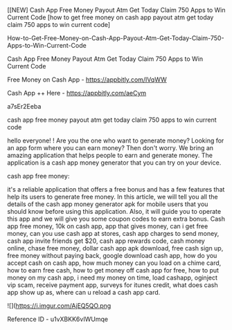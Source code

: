 [[NEW] Cash App Free Money Payout Atm Get Today Claim 750 Apps to Win Current Code  [how to get free money on cash app payout atm get today claim 750 apps to win current code]

How-to-Get-Free-Money-on-Cash-App-Payout-Atm-Get-Today-Claim-750-Apps-to-Win-Current-Code

Cash App Free Money Payout Atm Get Today Claim 750 Apps to Win Current Code

Free Money on Cash App -  https://appbitly.com/IVqWW


Cash App ++ Here - https://appbitly.com/aeCym


a7sEr2Eeba

cash app free money payout atm get today claim 750 apps to win current code

hello everyone! ! Are you the one who want to generate money? Looking for an app form where you can earn money? Then don't worry. We bring an amazing application that helps people to earn and generate money. The application is a cash app money generator that you can try on your device.

cash app free money:

it's a reliable application that offers a free bonus and has a few features that help its users to generate free money. In this article, we will tell you all the details of the cash app money generator apk for mobile users that you should know before using this application. Also, it will guide you to operate this app and we will give you some coupon codes to earn extra bonus. Cash app free money, 10k on cash app, app that gives money, can i get free money, can you use cash app at stores, cash app charges to send money, cash app invite friends get $20, cash app rewards code, cash money online, chase free money, dollar cash app apk download, free cash sign up, free money without paying back, google download cash app, how do you accept cash on cash app, how much money can you load on a chime card, how to earn free cash, how to get money off cash app for free, how to put money on my cash app, i need my money on time, load cashapp, oginject vip scam, receive payment app, surveys for itunes credit, what does cash app show up as, where can u reload a cash app card.

![](https://i.imgur.com/AjEQ5QO.png

Reference ID - u1vXBKK6vIWUmqe
